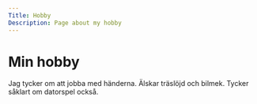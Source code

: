 ```yaml
---
Title: Hobby
Description: Page about my hobby
---
```


Min hobby
==================

Jag tycker om att jobba med händerna. Älskar träslöjd och bilmek.
Tycker såklart om datorspel också.